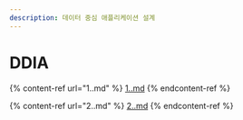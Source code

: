 ```yaml
---
description: 데이터 중심 애플리케이션 설계
---
```


# DDIA

{% content-ref url="1..md" %}
[1..md](1..md)
{% endcontent-ref %}

{% content-ref url="2..md" %}
[2..md](2..md)
{% endcontent-ref %}
